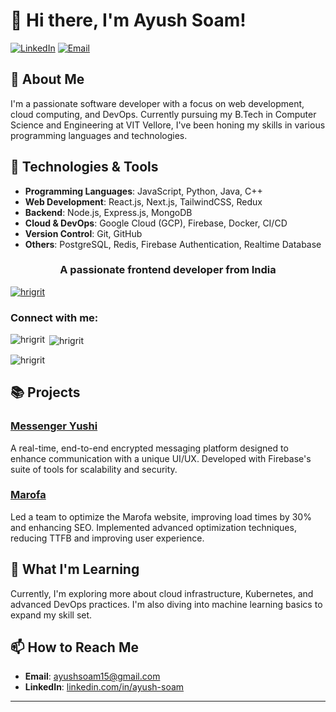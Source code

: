 # 👋 Hi there, I'm Ayush Soam!

[![LinkedIn](https://img.shields.io/badge/LinkedIn-Connect-blue)](https://www.linkedin.com/in/ayush-soam-7556aa19a)
[![Email](https://img.shields.io/badge/Email-Contact-green)](mailto:ayushsoam15@gmail.com)

## 🚀 About Me

I'm a passionate software developer with a focus on web development, cloud computing, and DevOps. Currently pursuing my B.Tech in Computer Science and Engineering at VIT Vellore, I've been honing my skills in various programming languages and technologies.

## 🔧 Technologies & Tools

- **Programming Languages**: JavaScript, Python, Java, C++
- **Web Development**: React.js, Next.js, TailwindCSS, Redux
- **Backend**: Node.js, Express.js, MongoDB
- **Cloud & DevOps**: Google Cloud (GCP), Firebase, Docker, CI/CD
- **Version Control**: Git, GitHub
- **Others**: PostgreSQL, Redis, Firebase Authentication, Realtime Database

<h3 align="center">A passionate frontend developer from India</h3>

<p align="left"> <a href="https://github.com/ryo-ma/github-profile-trophy"><img src="https://github-profile-trophy.vercel.app/?username=hrigrit" alt="hrigrit" /></a> </p>

<h3 align="left">Connect with me:</h3>
<p align="left">
</p>

<p><img align="left" src="https://github-readme-stats.vercel.app/api/top-langs?username=hrigrit&show_icons=true&locale=en&layout=compact" alt="hrigrit" /></p>

<p>&nbsp;<img align="center" src="https://github-readme-stats.vercel.app/api?username=hrigrit&show_icons=true&locale=en" alt="hrigrit" /></p>

<p><img align="center" src="https://github-readme-streak-stats.herokuapp.com/?user=hrigrit&" alt="hrigrit" /></p>


## 📚 Projects

### [Messenger Yushi](https://github.com/HriGrit/Yushi)
A real-time, end-to-end encrypted messaging platform designed to enhance communication with a unique UI/UX. Developed with Firebase's suite of tools for scalability and security.

### [Marofa](https://marofa-2279c.web.app/)
Led a team to optimize the Marofa website, improving load times by 30% and enhancing SEO. Implemented advanced optimization techniques, reducing TTFB and improving user experience.

## 🌱 What I'm Learning

Currently, I'm exploring more about cloud infrastructure, Kubernetes, and advanced DevOps practices. I'm also diving into machine learning basics to expand my skill set.

## 📫 How to Reach Me

- **Email**: ayushsoam15@gmail.com
- **LinkedIn**: [linkedin.com/in/ayush-soam](https://www.linkedin.com/in/ayush-soam-7556aa19a)

---
